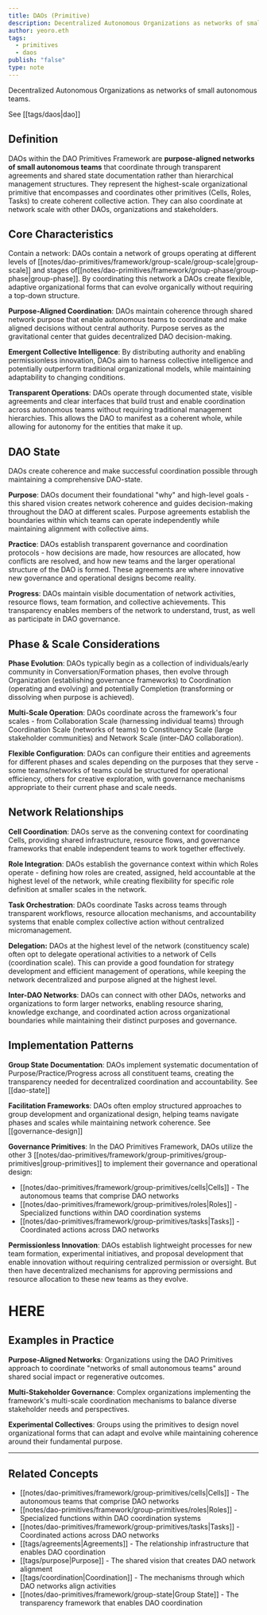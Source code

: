 ```yaml
---
title: DAOs (Primitive)
description: Decentralized Autonomous Organizations as networks of small autonomous teams
author: yeoro.eth
tags:
  - primitives
  - daos
publish: "false"
type: note
---
```


Decentralized Autonomous Organizations as networks of small autonomous teams.

See [[tags/daos|dao]]

## Definition

DAOs within the DAO Primitives Framework are **purpose-aligned networks of small autonomous teams** that coordinate through transparent agreements and shared state documentation rather than hierarchical management structures. They represent the highest-scale organizational primitive that encompasses and coordinates other primitives (Cells, Roles, Tasks) to create coherent collective action. They can also coordinate at network scale with other DAOs, organizations and stakeholders. 

## Core Characteristics

Contain a network: DAOs contain a network of groups operating at different levels of [[notes/dao-primitives/framework/group-scale/group-scale|group-scale]] and stages of[[notes/dao-primitives/framework/group-phase/group-phase|group-phase]]. By coordinating this network a DAOs create flexible, adaptive organizational forms that can evolve organically without requiring a top-down structure.

**Purpose-Aligned Coordination**: DAOs maintain coherence through shared network purpose that enable autonomous teams to coordinate and make aligned decisions without central authority. Purpose serves as the gravitational center that guides decentralized DAO decision-making.

**Emergent Collective Intelligence**: By distributing authority and enabling permissionless innovation, DAOs aim to harness collective intelligence and potentially outperform traditional organizational models, while maintaining adaptability to changing conditions.

**Transparent Operations**: DAOs operate through documented state, visible agreements and clear interfaces that build trust and enable coordination across autonomous teams without requiring traditional management hierarchies. This allows the DAO to manifest as a coherent whole, while allowing for autonomy for the entities that make it up. 

## DAO State 

DAOs create coherence and make successful coordination possible through maintaining a comprehensive DAO-state. 

**Purpose**: DAOs document their foundational "why" and high-level goals - this shared vision creates network coherence and guides decision-making throughout the DAO at different scales. Purpose agreements establish the boundaries within which teams can operate independently while maintaining alignment with collective aims.

**Practice**: DAOs establish transparent governance and coordination protocols - how decisions are made, how resources are allocated, how conflicts are resolved, and how new teams and the larger operational structure of the DAO is formed. These agreements are where innovative new governance and operational designs become reality. 

**Progress**: DAOs maintain visible documentation of network activities, resource flows, team formation, and collective achievements. This transparency enables members of the network to understand, trust, as well as participate in DAO governance. 

## Phase & Scale Considerations

**Phase Evolution**: DAOs typically begin as a collection of individuals/early community in Conversation/Formation phases, then evolve through Organization (establishing governance frameworks) to Coordination (operating and evolving) and potentially Completion (transforming or dissolving when purpose is achieved).

**Multi-Scale Operation**: DAOs coordinate across the framework's four scales - from Collaboration Scale (harnessing individual teams) through Coordination Scale (networks of teams) to Constituency Scale (large stakeholder communities) and Network Scale (inter-DAO collaboration).

**Flexible Configuration**: DAOs can configure their entities and agreements for different phases and scales depending on the purposes that they serve - some teams/networks of teams could be structured for operational efficiency, others for creative exploration, with governance mechanisms appropriate to their current phase and scale needs.

## Network Relationships

**Cell Coordination**: DAOs serve as the convening context for coordinating Cells, providing shared infrastructure, resource flows, and governance frameworks that enable independent teams to work together effectively.

**Role Integration**: DAOs establish the governance context within which Roles operate - defining how roles are created, assigned, held accountable at the highest level of the network, while creating flexibility for specific role definition at smaller scales in the network.

**Task Orchestration**: DAOs coordinate Tasks across teams through transparent workflows, resource allocation mechanisms, and accountability systems that enable complex collective action without centralized micromanagement.

**Delegation:** DAOs at the highest level of the network (constituency scale) often opt to delegate operational activities to a network of Cells (coordination scale). This can provide a good foundation for strategy development and efficient management of operations, while keeping the network decentralized and purpose aligned at the highest level. 

**Inter-DAO Networks**: DAOs can connect with other DAOs, networks and organizations to form larger networks, enabling resource sharing, knowledge exchange, and coordinated action across organizational boundaries while maintaining their distinct purposes and governance.

## Implementation Patterns

**Group State Documentation**: DAOs implement systematic documentation of Purpose/Practice/Progress across all constituent teams, creating the transparency needed for decentralized coordination and accountability. See [[dao-state]]

**Facilitation Frameworks**: DAOs often employ structured approaches to group development and organizational design, helping teams navigate phases and scales while maintaining network coherence. See [[governance-design]]

**Governance Primitives**: In the DAO Primitives Framework, DAOs utilize the other 3 [[notes/dao-primitives/framework/group-primitives/group-primitives|group-primitives]] to implement their governance and operational design:
- [[notes/dao-primitives/framework/group-primitives/cells|Cells]] - The autonomous teams that comprise DAO networks
- [[notes/dao-primitives/framework/group-primitives/roles|Roles]] - Specialized functions within DAO coordination systems
- [[notes/dao-primitives/framework/group-primitives/tasks|Tasks]] - Coordinated actions across DAO networks

**Permissionless Innovation**: DAOs establish lightweight processes for new team formation, experimental initiatives, and proposal development that enable innovation without requiring centralized permission or oversight. But then have decentralized mechanisms for approving permissions and resource allocation to these new teams as they evolve.  


# HERE

## Examples in Practice

**Purpose-Aligned Networks**: Organizations using the DAO Primitives approach to coordinate "networks of small autonomous teams" around shared social impact or regenerative outcomes.

**Multi-Stakeholder Governance**: Complex organizations implementing the framework's multi-scale coordination mechanisms to balance diverse stakeholder needs and perspectives.

**Experimental Collectives**: Groups using the primitives to design novel organizational forms that can adapt and evolve while maintaining coherence around their fundamental purpose.

---

## Related Concepts

- [[notes/dao-primitives/framework/group-primitives/cells|Cells]] - The autonomous teams that comprise DAO networks
- [[notes/dao-primitives/framework/group-primitives/roles|Roles]] - Specialized functions within DAO coordination systems
- [[notes/dao-primitives/framework/group-primitives/tasks|Tasks]] - Coordinated actions across DAO networks
- [[tags/agreements|Agreements]] - The relationship infrastructure that enables DAO coordination
- [[tags/purpose|Purpose]] - The shared vision that creates DAO network alignment
- [[tags/coordination|Coordination]] - The mechanisms through which DAO networks align activities
- [[notes/dao-primitives/framework/group-state|Group State]] - The transparency framework that enables DAO coordination
